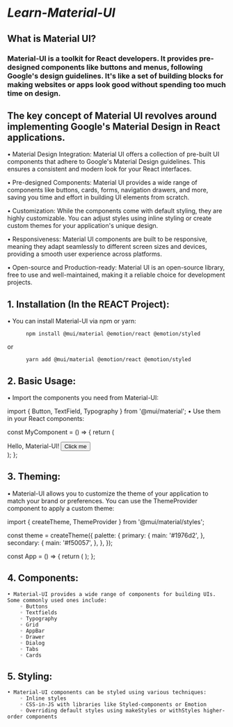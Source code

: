 # *Learn-Material-UI*      

## What is Material UI?

### Material-UI is a toolkit for React developers. It provides pre-designed components like buttons and menus, following Google's design guidelines. It's like a set of building blocks for making websites or apps look good without spending too much time on design.


## The key concept of Material UI revolves around implementing Google's Material Design in React applications.    

• Material Design Integration: Material UI offers a collection of pre-built UI components that adhere to Google's Material Design guidelines. This ensures a consistent and modern look for your React interfaces.

• Pre-designed Components: Material UI provides a wide range of components like buttons, cards, forms, navigation drawers, and more, saving you time and effort in building UI elements from scratch.
    
• Customization: While the components come with default styling, they are highly customizable. You can adjust styles using inline styling or create custom themes for your application's unique design.
    
• Responsiveness: Material UI components are built to be responsive, meaning they adapt seamlessly to different screen sizes and devices, providing a smooth user experience across platforms.
    
• Open-source and Production-ready: Material UI is an open-source library, free to use and well-maintained, making it a reliable choice for development projects. 


## 1. Installation (In the REACT Project):
• You can install Material-UI via npm or yarn:
  
          npm install @mui/material @emotion/react @emotion/styled
  
  or
  
          yarn add @mui/material @emotion/react @emotion/styled


## 2. Basic Usage:
• Import the components you need from Material-UI:

import { Button, TextField, Typography } from '@mui/material';
• Use them in your React components:

const MyComponent = () => {
return (
  <div>
    <Typography variant="h1">Hello, Material-UI!</Typography>
    <Button variant="contained" color="primary">Click me</Button>
    <TextField label="Enter your name" />
  </div>
);
};


## 3. Theming:
• Material-UI allows you to customize the theme of your application to match your brand or preferences. You can use the ThemeProvider component to apply a custom theme:

import { createTheme, ThemeProvider } from '@mui/material/styles';

const theme = createTheme({
palette: {
  primary: {
    main: '#1976d2',
  },
  secondary: {
    main: '#f50057',
  },
},
});

const App = () => {
return (
  <ThemeProvider theme={theme}>
    <MyComponent />
  </ThemeProvider>
);
};


## 4. Components:
    • Material-UI provides a wide range of components for building UIs. Some commonly used ones include:
        ◦ Buttons
        ◦ Textfields
        ◦ Typography
        ◦ Grid
        ◦ AppBar
        ◦ Drawer
        ◦ Dialog
        ◦ Tabs
        ◦ Cards

## 5. Styling:
    • Material-UI components can be styled using various techniques:
        ◦ Inline styles
        ◦ CSS-in-JS with libraries like Styled-components or Emotion
        ◦ Overriding default styles using makeStyles or withStyles higher-order components


## 

